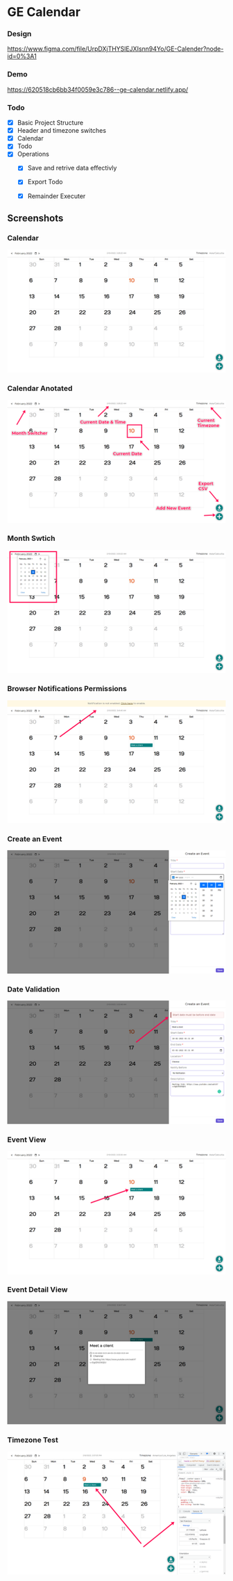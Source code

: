 # GE Calendar

### Design
https://www.figma.com/file/UrpDXjTHYSlEJXIsnn94Yo/GE-Calender?node-id=0%3A1
### Demo
https://620518cb6bb34f0059e3c786--ge-calendar.netlify.app/
### Todo
- [x] Basic Project Structure 
- [x] Header and timezone switches
- [x] Calendar
- [x] Todo
- [x] Operations
    - [x] Save and retrive data effectivly
    - [x] Export Todo
    - [x] Remainder Executer
    

## Screenshots

### Calendar
![empty](/screenshots/empty.png)
### Calendar Anotated
![empty](/screenshots/empty-annotate.png)
### Month Swtich
![empty](/screenshots/month-swticher.png)
### Browser Notifications Permissions
![empty](/screenshots/browser-notification.png)
### Create an Event
![empty](/screenshots/create-events.png)
### Date Validation
![empty](/screenshots/date-validator.png)
### Event View
![empty](/screenshots/meeting.png)
### Event Detail View
![empty](/screenshots/view-meeting.png)
### Timezone Test
![empty](/screenshots/timezone.png)
